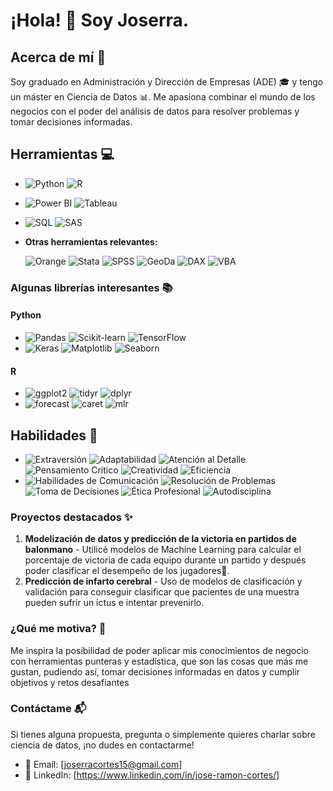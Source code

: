 # ¡Hola! 👋 Soy Joserra.

## Acerca de mí 🚀

Soy graduado en Administración y Dirección de Empresas (ADE) 🎓 y tengo un máster en Ciencia de Datos 📊. Me apasiona combinar el mundo de los negocios con el poder del análisis de datos para resolver problemas y tomar decisiones informadas. 

## Herramientas 💻

- ![Python](https://img.shields.io/badge/-Python-yellow?style=flat&logo=python&logoColor=white)
  ![R](https://img.shields.io/badge/-R-blue?style=flat&logo=r&logoColor=white)
- ![Power BI](https://img.shields.io/badge/-Power%20BI-f2c811?style=flat&logo=power-bi&logoColor=black)
  ![Tableau](https://img.shields.io/badge/-Tableau-E97627?style=flat&logo=tableau&logoColor=white)
- ![SQL](https://img.shields.io/badge/-SQL-orange?style=flat&logo=sql&logoColor=white)
  ![SAS](https://img.shields.io/badge/-SAS-1D6FAC?style=flat&logo=sas&logoColor=white)
- **Otras herramientas relevantes:**

  ![Orange](https://img.shields.io/badge/-Orange-FFA500?style=flat)
  ![Stata](https://img.shields.io/badge/-Stata-094486?style=flat)
  ![SPSS](https://img.shields.io/badge/-SPSS-1F77B4?style=flat)
  ![GeoDa](https://img.shields.io/badge/-GeoDa-78C3FB?style=flat)
  ![DAX](https://img.shields.io/badge/-DAX-00BCF2?style=flat)
  ![VBA](https://img.shields.io/badge/-VBA-5F2D91?style=flat)

### Algunas librerías interesantes 📚

#### Python
- ![Pandas](https://img.shields.io/badge/Pandas-blue?style=flat&logo=pandas&logoColor=white)
  ![Scikit-learn](https://img.shields.io/badge/Scikit--learn-orange?style=flat&logo=scikit-learn&logoColor=white)
  ![TensorFlow](https://img.shields.io/badge/TensorFlow-yellow?style=flat&logo=tensorflow&logoColor=white)
- ![Keras](https://img.shields.io/badge/Keras-red?style=flat&logo=keras&logoColor=white)
  ![Matplotlib](https://img.shields.io/badge/Matplotlib-magenta?style=flat&logo=matplotlib&logoColor=white)
  ![Seaborn](https://img.shields.io/badge/Seaborn-teal?style=flat&logo=seaborn&logoColor=white)

#### R
- ![ggplot2](https://img.shields.io/badge/ggplot2-red?style=flat&logo=r&logoColor=white)
  ![tidyr](https://img.shields.io/badge/tidyr-blue?style=flat&logo=r&logoColor=white)
  ![dplyr](https://img.shields.io/badge/dplyr-green?style=flat&logo=r&logoColor=white)
- ![forecast](https://img.shields.io/badge/forecast-orange?style=flat&logo=r&logoColor=white)
  ![caret](https://img.shields.io/badge/caret-purple?style=flat&logo=r&logoColor=white)
  ![mlr](https://img.shields.io/badge/mlr-grey?style=flat&logo=r&logoColor=white)

## Habilidades 🧑

- ![Extraversión](https://img.shields.io/badge/-Extraversión-blue?style=flat)
 ![Adaptabilidad](https://img.shields.io/badge/-Adaptabilidad-green?style=flat)
 ![Atención al Detalle](https://img.shields.io/badge/-Atención%20al%20Detalle-yellow?style=flat)
 ![Pensamiento Crítico](https://img.shields.io/badge/-Pensamiento%20Crítico-red?style=flat)
 ![Creatividad](https://img.shields.io/badge/-Creatividad-orange?style=flat)
 ![Eficiencia](https://img.shields.io/badge/-Eficiencia-pink?style=flat)
- ![Habilidades de Comunicación](https://img.shields.io/badge/-Habilidades%20de%20Comunicación-purple?style=flat)
 ![Resolución de Problemas](https://img.shields.io/badge/-Resolución%20de%20Problemas-cyan?style=flat)
 ![Toma de Decisiones](https://img.shields.io/badge/-Toma%20de%20Decisiones-brown?style=flat)
 ![Ética Profesional](https://img.shields.io/badge/-Ética%20Profesional-lightblue?style=flat)
 ![Autodisciplina](https://img.shields.io/badge/-Autodisciplina-lightgreen?style=flat)


### Proyectos destacados ✨

1. **Modelización de datos y predicción de la victoria en partidos de balonmano** - Utilicé modelos de Machine Learning para calcular el porcentaje de victoria de cada equipo durante un partido y después poder clasificar el desempeño de los jugadores🥇.
2. **Predicción de infarto cerebral** - Uso de modelos de clasificación y validación para conseguir clasificar que pacientes de una muestra pueden sufrir un ictus e intentar prevenirlo.

### ¿Qué me motiva? 🌟

Me inspira la posibilidad de poder aplicar mis conocimientos de negocio con herramientas punteras y estadística, que son las cosas que más me gustan, pudiendo así, tomar decisiones informadas en datos y cumplir objetivos y retos desafiantes

### Contáctame 📬

Si tienes alguna propuesta, pregunta o simplemente quieres charlar sobre ciencia de datos, ¡no dudes en contactarme!

- 📧 Email: [joserracortes15@gmail.com]
- 🔗 LinkedIn: [https://www.linkedin.com/in/jose-ramon-cortes/]

